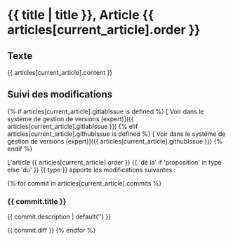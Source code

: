 # <i class="fa fa-bookmark-o"></i> {{ title | title }}, Article {{ articles[current_article].order }}

## <i class="fa fa-file-text-o"></i> Texte

{{ articles[current_article].content }}

## <i class="fa fa-pencil-square-o"></i> Suivi des modifications

{% if articles[current_article].gitlabIssue is defined %}
[<i class="fa fa-code-fork"></i> Voir dans le système de gestion de versions (expert)]({{ articles[current_article].gitlabIssue }})
{% elif articles[current_article].githubIssue is defined %}
[<i class="fa fa-code-fork"></i> Voir dans le système de gestion de versions (expert)]({{ articles[current_article].githubIssue }})
{% endif %}

L'article {{ articles[current_article].order }} {{ 'de la' if 'proposition' in type else 'du' }} {{ type }} apporte les modifications suivantes :

{% for commit in articles[current_article].commits %}
### {{ commit.title }}

{{ commit.description | default('') }}

{{ commit.diff }}
{% endfor %}
